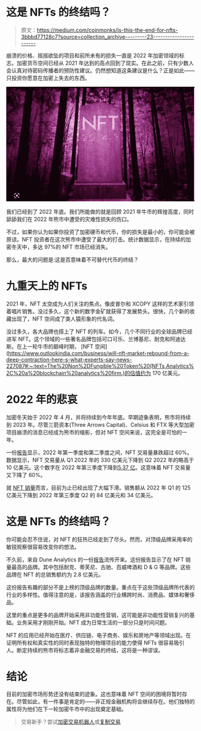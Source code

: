 # 这是 NFTs 的终结吗？

> 原文：<https://medium.com/coinmonks/is-this-the-end-for-nfts-3bbbd77128c7?source=collection_archive---------23----------------------->

崩溃的价格、摇摇欲坠的项目和前所未有的损失一直是 2022 年加密领域的标志。加密货币空间已经从 2021 年达到的高点回到了现实。在此之前，只有少数人会认真对待密码传播者的预防性建议。仍然想知道这条建议是什么？正是如此——只投资你愿意在加密上失去的东西。

![](img/88b099eaa2c2632ee9843ca3afdd928b.png)

我们已经到了 2022 年底。我们所能做的就是回顾 2021 年牛市的辉煌高度，同时舔舔我们在 2022 年熊市中遭受的灾难性损失的伤口。

不过，如果你认为如果你投资了加密硬币和代币，你的损失是最小的，你可能会被原谅。NFT 投资者在这次熊市中遭受了最大的打击。统计数据显示，在持续的加密冬天中，多达 97%的 NFT 市场已经消失。

那么，最大的问题是:这是否意味着不可替代代币的终结？

# 九重天上的 NFTs

2021 年，NFT 太空成为人们关注的焦点。像皮普尔和 XCOPY 这样的艺术家引领着唱片销售。没过多久，这个新的数字金矿就获得了发展势头。很快，几个新的收藏出现了，NFT 空间成了类人猿形象的代名词。

没过多久，各大品牌也搭上了 NFT 的列车。如今，几个不同行业的全球品牌已经进军 NFT。这个领域的一些著名品牌包括可口可乐、兰博基尼、耐克和阿迪达斯。在上一轮牛市的巅峰时期， [NFT 空间](https://www.outlookindia.com/business/will-nft-market-rebound-from-a-deep-contraction-here-s-what-experts-say-news-227087#:~:text=The%20Non%2DFungible%20Token%20(NFTs,Analytics%2C%20a%20blockchain%20analytics%20firm.)的估值约为 170 亿美元。

# 2022 年的悲哀

加密冬天始于 2022 年 4 月，并将持续到今年年底。早期迹象表明，熊市将持续到 2023 年。尽管三箭资本(Three Arrows Capital)、Celsius 和 FTX 等大型加密项目崩溃的消息已经成为熊市的缩影，但对 NFT 空间来说，这完全是可怕的一年。

一份[报告](https://nairametrics.com/2022/07/22/nft-trading-volume-slumps-by-64-in-q2-2022/)显示，2022 年第一季度和第二季度之间，NFT 交易量暴跌超过 60%。数据显示，NFT 交易量从 Q1 2022 年的 330 亿美元下降到 Q2 2022 年的略高于 10 亿美元。这个数字在 2022 年第三季度下降到[5.37 亿](https://nonfungible.com/news/corporate/nft-market-report-q3-2022)。这意味着 NFT 交易量又下降了 60%。

就 [NFT 销量](https://www.reuters.com/technology/nft-sales-plunge-q3-down-by-60-q2-2022-10-03/)而言，目前为止已经出现了大幅下滑。销售额从 2022 年 Q1 的 125 亿美元下降到 2022 年第三季度 Q2 的 84 亿美元和 34 亿美元。

# 这是 NFTs 的终结吗？

你可能会忍不住说，对 NFT 的狂热已经走到了尽头。然而，对顶级品牌采用率的敏锐观察很容易改变你的想法。

不久前，来自 Dune Analytics 的一份[报告](https://cointelegraph.com/news/iconic-brands-including-nike-gucci-have-made-260m-off-nft-sales)流传开来。这份报告显示了在 NFT 销量最高的品牌。其中包括耐克、蒂芙尼、古驰、百威啤酒和 D & G 等品牌。这些品牌在 NFT 的总销售额约为 2.8 亿美元。

这份报告有趣的部分不是上榜的顶级品牌的数量。重点在于这些顶级品牌所代表的行业的多样性。值得注意的是，该报告涵盖的行业横跨时尚、消费品、媒体和奢侈品。

这里的重点是更多的品牌开始采用非功能性营销，这可能是非功能性营销复兴的基础。业务采用才刚刚开始。NFT 成为日常生活的一部分只是时间问题。

NFT 的应用已经开始在医疗、供应链、电子商务、娱乐和房地产等领域出现。在证明所有权和真实性的同时表现独特的物理项目的能力使得 NFTs 很容易吸引人。断定持续的熊市将标志着非金融交易的终结，这将是一种谬误。

# 结论

目前的加密市场形势还没有结束的迹象。这也意味着 NFT 空间的困境将暂时存在。尽管如此，有一件事是肯定的——非正规金融机构将会继续存在。他们独特的属性将为他们在下一轮加密牛市中的出现奠定基础。

> 交易新手？尝试[加密交易机器人](/coinmonks/crypto-trading-bot-c2ffce8acb2a)或[复制交易](/coinmonks/top-10-crypto-copy-trading-platforms-for-beginners-d0c37c7d698c)